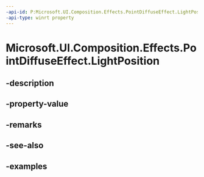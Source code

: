```yaml
---
-api-id: P:Microsoft.UI.Composition.Effects.PointDiffuseEffect.LightPosition
-api-type: winrt property
---
```


<!-- Property syntax.
public Vector3 LightPosition { get;  set; }
-->

# Microsoft.UI.Composition.Effects.PointDiffuseEffect.LightPosition

## -description

## -property-value

## -remarks

## -see-also

## -examples

